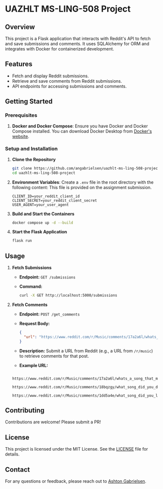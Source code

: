 # UAZHLT MS-LING-508 Project

## Overview

This project is a Flask application that interacts with Reddit's API to fetch and save submissions and comments. It uses SQLAlchemy for ORM and integrates with Docker for containerized development.

## Features

- Fetch and display Reddit submissions.
- Retrieve and save comments from Reddit submissions.
- API endpoints for accessing submissions and comments.

## Getting Started

### Prerequisites

1. **Docker and Docker Compose**: Ensure you have Docker and Docker Compose installed. You can download Docker Desktop from [Docker's website](https://www.docker.com/products/docker-desktop).

### Setup and Installation

1. **Clone the Repository**

    ```bash
    git clone https://github.com/angabrielsen/uazhlt-ms-ling-508-project.git
    cd uazhlt-ms-ling-508-project
    ```

 2. **Environment Variables**: Create a `.env` file in the root directory with the following content:
   This file is provided on the assignment submission.
    ```env
    CLIENT_ID=your_reddit_client_id
    CLIENT_SECRET=your_reddit_client_secret
    USER_AGENT=your_user_agent
    ```

3. **Build and Start the Containers**

    ```bash
    docker compose up -d --build
    ```

4. **Start the Flask Application**

    ```bash
    flask run
    ```

## Usage

1. **Fetch Submissions**

    - **Endpoint:** `GET /submissions`
    - **Command:**

        ```bash
        curl -X GET http://localhost:5000/submissions
        ```

2. **Fetch Comments**

    - **Endpoint:** `POST /get_comments`
    - **Request Body:** 

        ```json
        {
          "url": "https://www.reddit.com/r/Music/comments/17a2a6l/whats_a_song_that_makes_you_misty_eyed/"
        }
        ```

    - **Description:** Submit a URL from Reddit (e.g., a URL from `/r/music`) to retrieve comments for that post.

    - **Example URL:** 

   ```url
       https://www.reddit.com/r/Music/comments/17a2a6l/whats_a_song_that_makes_you_misty_eyed/
       https://www.reddit.com/r/Music/comments/18bqzgy/what_song_did_you_discover_from_a_sample_that/
       https://www.reddit.com/r/Music/comments/1dd5a4e/what_song_did_you_love_only_to_realize_at_a_later/
    ```

## Contributing

Contributions are welcome! Please submit a PR!

## License

This project is licensed under the MIT License. See the [LICENSE](LICENSE) file for details.

## Contact

For any questions or feedback, please reach out to [Ashton Gabrielsen](mailto:ashtongabrielsen@arizona.edu).
